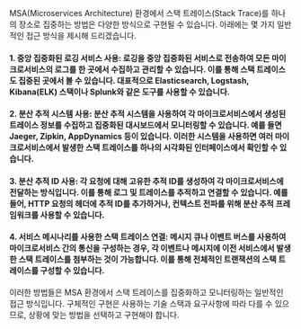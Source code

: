 MSA(Microservices Architecture) 환경에서 스택 트레이스(Stack Trace)를 하나의 장소로 집중하는 방법은 다양한 방식으로 구현될 수 있습니다. 아래에는 몇 가지 일반적인 접근 방식을 제시해 드리겠습니다.

#### 1. 중앙 집중화된 로깅 서비스 사용: 로깅을 중앙 집중화된 서비스로 전송하여 모든 마이크로서비스의 로그를 한 곳에서 수집하고 관리할 수 있습니다. 이를 통해 스택 트레이스도 집중된 곳에서 볼 수 있습니다. 대표적으로 Elasticsearch, Logstash, Kibana(ELK) 스택이나 Splunk와 같은 도구를 사용할 수 있습니다.

#### 2. 분산 추적 시스템 사용: 분산 추적 시스템을 사용하여 각 마이크로서비스에서 생성된 트레이스 정보를 수집하고 집중화된 대시보드에서 모니터링할 수 있습니다. 예를 들면 Jaeger, Zipkin, AppDynamics 등이 있습니다. 이러한 시스템을 사용하면 여러 마이크로서비스에서 발생한 스택 트레이스를 하나의 시각화된 인터페이스에서 확인할 수 있습니다.

#### 3. 분산 추적 ID 사용: 각 요청에 대해 고유한 추적 ID를 생성하여 각 마이크로서비스에 전달하는 방식입니다. 이를 통해 로그 및 트레이스를 추적하고 연결할 수 있습니다. 예를 들어, HTTP 요청의 헤더에 추적 ID를 추가하거나, 컨텍스트 전파를 위해 분산 추적 프레임워크를 사용할 수 있습니다.

#### 4. 서비스 메시나리를 사용한 스택 트레이스 연결: 메시지 큐나 이벤트 버스를 사용하여 마이크로서비스 간의 통신을 구성하는 경우, 각 이벤트나 메시지에 이전 서비스에서 발생한 스택 트레이스를 첨부하는 것이 가능합니다. 이를 통해 전체적인 트랜잭션의 스택 트레이스를 구성할 수 있습니다.

이러한 방법들은 MSA 환경에서 스택 트레이스를 집중화하고 모니터링하는 일반적인 접근 방식입니다. 구체적인 구현은 사용하는 기술 스택과 요구사항에 따라 다를 수 있으므로, 상황에 맞는 방법을 선택하고 구현해야 합니다.
